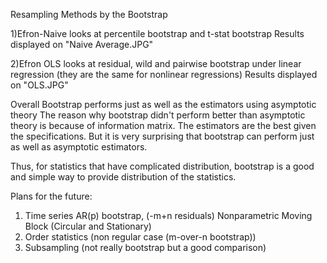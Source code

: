 Resampling Methods by the Bootstrap 

1)Efron-Naive looks at percentile bootstrap and t-stat bootstrap 
  Results displayed on "Naive Average.JPG"
  
2)Efron OLS looks at residual, wild and pairwise bootstrap under linear regression (they are the same for nonlinear regressions)
  Results displayed on "OLS.JPG"

Overall Bootstrap performs just as well as the estimators using asymptotic theory 
The reason why bootstrap didn't perform better than asymptotic theory is because of information matrix. The estimators are the best given the specifications. But it is very surprising that bootstrap can perform just as well as asymptotic estimators. 

Thus, for statistics that have complicated distribution, bootstrap is a good and simple way to provide distribution of the statistics. 

Plans for the future: 
  1) Time series 
    AR(p) bootstrap, (-m+n residuals)
    Nonparametric Moving Block (Circular and Stationary) 
  2) Order statistics (non regular case (m-over-n bootstrap))
  3) Subsampling (not really bootstrap but a good comparison) 
